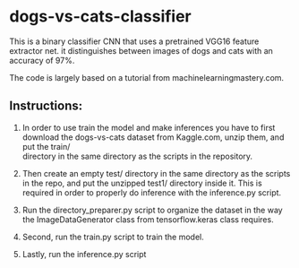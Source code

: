 # dogs-vs-cats-classifier

This is a binary classifier CNN that uses a pretrained VGG16 feature extractor
net. it distinguishes between images of dogs and cats with an accuracy of 97%.

The code is largely based on a tutorial from machinelearningmastery.com.


## Instructions:

1. In order to use train the model and make inferences you have to first download
the dogs-vs-cats dataset from Kaggle.com, unzip them, and put the train\/  
directory in the same directory as the scripts in the repository.

2. Then create an empty test/ directory in the same directory as the scripts in
the repo, and put the unzipped test1/ directory inside it. This is required in
order to properly do inference with the inference.py script.

3. Run the directory_preparer.py script to organize the dataset in the
way the ImageDataGenerator class from tensorflow.keras class requires.

4. Second, run the train.py script to train the model.

5. Lastly, run the inference.py script
